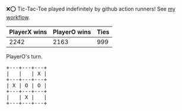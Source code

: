 :x::o: Tic-Tac-Toe played indefinitely by github action runners! See [my workflow](.github/workflows/play.yaml).

|PlayerX wins|PlayerO wins|Ties|
|-|-|-|
|2242|2163|999|

PlayerO's turn.

<pre>
+---+---+---+
|   |   | X |
+---+---+---+
| X | O | O |
+---+---+---+
|   | X |   |
+---+---+---+
</pre>